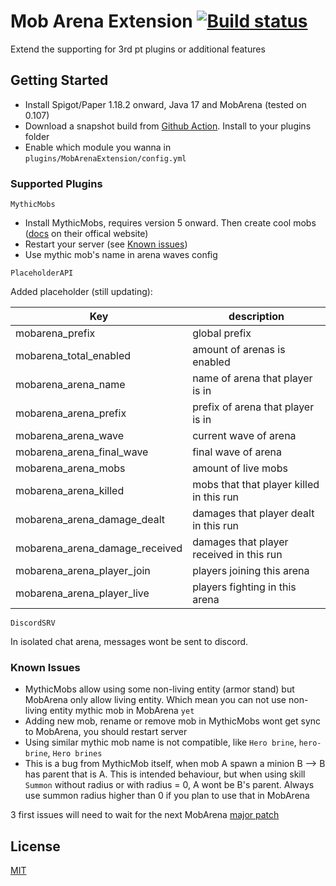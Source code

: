 # Mob Arena Extension  [![Build status](https://ci.appveyor.com/api/projects/status/npoql7iisagunifw/branch/master?svg=true)](https://ci.appveyor.com/project/SaitDev/mobarenaextension/branch/master)

Extend the supporting for 3rd pt plugins or additional features

## Getting Started
* Install Spigot/Paper 1.18.2 onward, Java 17 and MobArena (tested on 0.107)
* Download a snapshot build from [Github Action](https://github.com/SaitDev/MobArenaExtension/actions). Install to your plugins folder
* Enable which module you wanna in `plugins/MobArenaExtension/config.yml`


### Supported Plugins

`MythicMobs`
* Install MythicMobs, requires version 5 onward. Then create cool mobs ([docs](https://mythicmobs.net/manual/) on their offical website)
* Restart your server (see [Known issues](#Known-Issues))
* Use mythic mob's name in arena waves config

`PlaceholderAPI`

Added placeholder (still updating):

Key | description
------------|-------------
mobarena_prefix | global prefix 
mobarena_total_enabled | amount of arenas is enabled
mobarena_arena_name | name of arena that player is in
mobarena_arena_prefix | prefix of arena that player is in
mobarena_arena_wave | current wave of arena
mobarena_arena_final_wave | final wave of arena
mobarena_arena_mobs | amount of live mobs
mobarena_arena_killed | mobs that that player killed in this run
mobarena_arena_damage_dealt | damages that player dealt in this run
mobarena_arena_damage_received | damages that player received in this run
mobarena_arena_player_join | players joining this arena
mobarena_arena_player_live | players fighting in this arena

`DiscordSRV`

In isolated chat arena, messages wont be sent to discord.

### Known Issues
* MythicMobs allow using some non-living entity (armor stand) but MobArena only allow living entity. Which mean you can not use non-living entity mythic mob in MobArena `yet`
* Adding new mob, rename or remove mob in MythicMobs wont get sync to MobArena, you should restart server
* Using similar mythic mob name is not compatible, like `Hero brine`, `hero-brine`, `Hero brines`
* This is a bug from MythicMob itself, when mob A spawn a minion B --> B has parent that is A. This is intended behaviour, but when using skill `Summon` without radius or with radius = 0, A wont be B's parent. Always use summon radius higher than 0 if you plan to use that in MobArena

3 first issues will need to wait for the next MobArena [major patch](https://github.com/garbagemule/MobArena/projects/5)


## License

[MIT](/LICENSE)